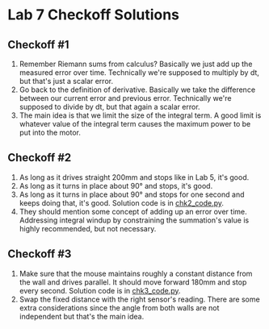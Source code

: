 # Lab 7 Checkoff Solutions

## Checkoff #1

1. Remember Riemann sums from calculus? Basically we just add up the measured error over time. Technically we're supposed to multiply by dt, but that's just a scalar error.
2. Go back to the definition of derivative. Basically we take the difference between our current error and previous error. Technically we're supposed to divide by dt, but that again a scalar error.
3. The main idea is that we limit the size of the integral term. A good limit is whatever value of the integral term causes the maximum power to be put into the motor.

## Checkoff #2

1. As long as it drives straight 200mm and stops like in Lab 5, it's good.
2. As long as it turns in place about 90° and stops, it's good.
3. As long as it turns in place about 90° and stops for one second and keeps doing that, it's good. Solution code is in [chk2_code.py](chk2_code.py).
4. They should mention some concept of adding up an error over time. Addressing integral windup by constraining the summation's value is highly recommended, but not necessary.

## Checkoff #3

1. Make sure that the mouse maintains roughly a constant distance from the wall and drives parallel. It should move forward 180mm and stop every second. Solution code is in [chk3_code.py](chk3_code.py).
2. Swap the fixed distance with the right sensor's reading. There are some extra considerations since the angle from both walls are not independent but that's the main idea.
